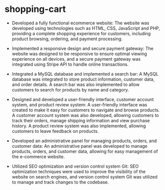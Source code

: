 # shopping-cart

- Developed a fully functional ecommerce website: The website was developed using technologies such as HTML, CSS, JavaScript and PHP, providing a complete shopping experience for customers, including product browsing, ordering, and payment processing.

- Implemented a responsive design and secure payment gateway: The website was designed to be responsive to ensure optimal viewing experience on all devices, and a secure payment gateway was integrated using Stripe API to handle online transactions.

- Integrated a MySQL database and implemented a search bar: A MySQL database was integrated to store product information, customer data, and order details. A search bar was also implemented to allow customers to search for products by name and category.

- Designed and developed a user-friendly interface, customer account system, and product review system: A user-friendly interface was created to make it easy for customers to navigate and browse products. A customer account system was also developed, allowing customers to track their orders, manage shipping information and view purchase history. A product review system was also implemented, allowing customers to leave feedback on products.

- Developed an administrative panel for managing products, orders, and customer data: An administrative panel was developed to manage products, orders, and customer data, allowing for easy management of the e-commerce website.

- Utilized SEO optimization and version control system Git: SEO optimization techniques were used to improve the visibility of the website on search engines, and version control system Git was utilized to manage and track changes to the codebase.
